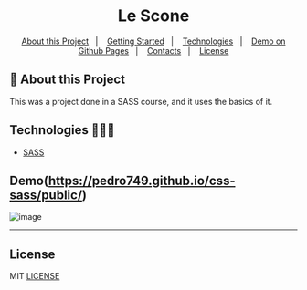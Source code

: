 <h1 align="center">Le Scone</h1>

   
<p align="center">
  <a href="#notebook-About-this-Project">About this Project</a>&nbsp;&nbsp;&nbsp;|&nbsp;&nbsp;&nbsp;
  <a href="#rocket-Getting-Started">Getting Started</a>&nbsp;&nbsp;&nbsp;|&nbsp;&nbsp;&nbsp;
  <a href="#user-content-technologies-">Technologies</a>&nbsp;&nbsp;&nbsp;|&nbsp;&nbsp;&nbsp;
  <a href="https://pedro749.github.io/css-sass/public/">Demo on Github Pages</a>&nbsp;&nbsp;&nbsp;|&nbsp;&nbsp;&nbsp;
  <a href="#mailbox-Contacts">Contacts</a>&nbsp;&nbsp;&nbsp;|&nbsp;&nbsp;&nbsp;  
  <a href="#memo-license">License</a>
</p>   
   
## :notebook: About this Project

This was a project done in a SASS course, and it uses the basics of it.

## Technologies 🐱‍🏍🎂

- [SASS]([https://www.npmjs.com/package/react-router-do](https://sass-lang.com/))

## Demo(https://pedro749.github.io/css-sass/public/)
![image](https://user-images.githubusercontent.com/69980288/173192220-10ea63ba-ff12-404b-af33-d2f004762460.png)



------------------
## License

MIT [LICENSE](LICENSE.md)
